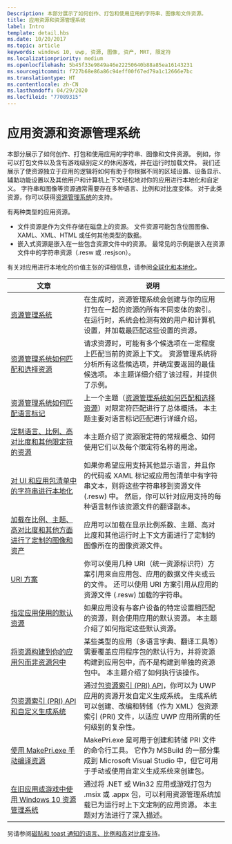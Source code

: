 ```yaml
---
Description: 本部分展示了如何创作、打包和使用应用的字符串、图像和文件资源。
title: 应用资源和资源管理系统
label: Intro
template: detail.hbs
ms.date: 10/20/2017
ms.topic: article
keywords: windows 10, uwp, 资源, 图像, 资产, MRT, 限定符
ms.localizationpriority: medium
ms.openlocfilehash: 5b45f33e9849a46e22250640b88a85ea16143231
ms.sourcegitcommit: f727b68e86a86c94eff00f67ed79a1c12666e7bc
ms.translationtype: HT
ms.contentlocale: zh-CN
ms.lasthandoff: 04/29/2020
ms.locfileid: "77089315"
---
```

# <a name="app-resources-and-the-resource-management-system"></a>应用资源和资源管理系统


本部分展示了如何创作、打包和使用应用的字符串、图像和文件资源。 例如，你可以打包文件以及含有游戏级别定义的休闲游戏，并在运行时加载文件。 我们还展示了使资源独立于应用的逻辑将如何有助于你根据不同的区域设置、设备显示、辅助功能设置以及其他用户和计算机上下文轻松地对你的应用进行本地化和自定义。 字符串和图像等资源通常需要存在多种语言、比例和对比度变体。 对于此类资源，你可以获得[资源管理系统](resource-management-system.md)的支持。

有两种类型的应用资源。
- 文件资源是作为文件存储在磁盘上的资源。 文件资源可能包含位图图像、XAML、XML、HTML 或任何其他类型的数据。
- 嵌入式资源是嵌入在一些包含资源文件中的资源。 最常见的示例是嵌入在资源文件中的字符串资源（.resw 或 .resjson）。

有关对应用进行本地化的价值主张的详细信息，请参阅[全球化和本地化](../design/globalizing/globalizing-portal.md)。

| 文章 | 说明 |
|---------|-------------|
| [资源管理系统](resource-management-system.md) | 在生成时，资源管理系统会创建与你的应用打包在一起的资源的所有不同变体的索引。 在运行时，系统会检测有效的用户和计算机设置，并加载最匹配这些设置的资源。 |
| [资源管理系统如何匹配和选择资源](how-rms-matches-and-chooses-resources.md) | 请求资源时，可能有多个候选项在一定程度上匹配当前的资源上下文。 资源管理系统将分析所有这些候选项，并确定要返回的最佳候选项。 本主题详细介绍了该过程，并提供了示例。 |
| [资源管理系统如何匹配语言标记](how-rms-matches-lang-tags.md) | 上一个主题（[资源管理系统如何匹配和选择资源](how-rms-matches-and-chooses-resources.md)）对限定符匹配进行了总体概括。 本主题主要对语言标记匹配进行详细介绍。 |
| [定制语言、比例、高对比度和其他限定符的资源](tailor-resources-lang-scale-contrast.md) | 本主题介绍了资源限定符的常规概念、如何使用它们以及每个限定符名称的用途。 |
| [对 UI 和应用包清单中的字符串进行本地化](localize-strings-ui-manifest.md) | 如果你希望应用支持其他显示语言，并且你的代码或 XAML 标记或应用包清单中有字符串文本，则将这些字符串移到资源文件 (.resw) 中。 然后，你可以针对应用支持的每种语言制作该资源文件的翻译副本。 |
| [加载在比例、主题、高对比度和其他方面进行了定制的图像和资产](images-tailored-for-scale-theme-contrast.md) | 应用可以加载在显示比例系数、主题、高对比度和其他运行时上下文方面进行了定制的图像所在的图像资源文件。 |
| [URI 方案](uri-schemes.md) | 你可以使用几种 URI（统一资源标识符）方案引用来自应用包、应用的数据文件夹或云的文件。 还可以使用 URI 方案引用从应用的资源文件 (.resw) 加载的字符串。 |
| [指定应用使用的默认资源](specify-default-resources-installed.md) | 如果应用没有与客户设备的特定设置相匹配的资源，则会使用应用的默认资源。 本主题介绍了如何指定这些默认资源。 |
| [将资源构建到你的应用包而非资源包中](build-resources-into-app-package.md) | 某些类型的应用（多语言字典、翻译工具等）需要覆盖应用程序包的默认行为，并将资源构建到应用包中，而不是构建到单独的资源包中。 本主题介绍了如何执行该操作。 |
| [包资源索引 (PRI) API 和自定义生成系统](pri-apis-custom-build-systems.md) | 通过[包资源索引 (PRI) API](https://docs.microsoft.com/windows/desktop/menurc/pri-indexing-reference)，你可以为 UWP 应用的资源开发自定义生成系统。 生成系统可以创建、改编和转储（作为 XML）包资源索引 (PRI) 文件，以适应 UWP 应用所需的任何级别的复杂性。 |
| [使用 MakePri.exe 手动编译资源](compile-resources-manually-with-makepri.md) | MakePri.exe 是可用于创建和转储 PRI 文件的命令行工具。 它作为 MSBuild 的一部分集成到 Microsoft Visual Studio 中，但它可用于手动或使用自定义生成系统来创建包。 |
| [在旧应用或游戏中使用 Windows 10 资源管理系统](using-mrt-for-converted-desktop-apps-and-games.md) | 通过将 .NET 或 Win32 应用或游戏打包为 .msix 或 .appx 包，可以利用资源管理系统加载已为运行时上下文定制的应用资源。 本主题对方法进行了深入描述。 |

另请参阅[磁贴和 toast 通知的语言、比例和高对比度支持](../design/shell/tiles-and-notifications/tile-toast-language-scale-contrast.md)。
